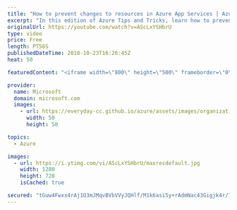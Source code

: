 ```yaml
---
title: "How to prevent changes to resources in Azure App Services | Azure Tips and Tricks"
excerpt: "In this edition of Azure Tips and Tricks, learn how to prevent changes to resources in the Azure App Service. In the Azure App Service, you can easily create locks to prevent other users in your organization from accidentally deleting or modifying your resources.       For more tips and tricks, visit:"
originalUrl: https://youtube.com/watch?v=AScLxYSHbrU
type: video
price: Free
length: PT56S
publishedDateTime: 2018-10-23T16:26:45Z
heat: 50

featuredContent: "<iframe width=\"800\" height=\"500\" frameborder=\"0\" src=\"https://www.youtube.com/embed/AScLxYSHbrU\" allow=\"accelerometer; autoplay; encrypted-media; gyroscope; picture-in-picture\" allowfullscreen></iframe>"

provider:
  name: Microsoft
  domain: microsoft.com
  images:
    - url: https://everyday-cc.github.io/azure/assets/images/organizations/microsoft.com-50x50.jpg
      width: 50
      height: 50

topics:
  - Azure

images:
  - url: https://i.ytimg.com/vi/AScLxYSHbrU/maxresdefault.jpg
    width: 1280
    height: 720
    isCached: true

secured: "tGuw4Fwxx4rAj1O3mJMqvBVbVVyJQHlf/M1k6asi5y+rAdmNac43Gigjk4r/TqAlqGqMAq1sfH95+tlTPklPnYzANHeZt3zWhqJQoMm2Jpx/fys9zzUecGtrAwxMkWY8QoFN85yoSJBYlbBgbfNrmrjN9zITutb3W2PrU+ffCMPt4vdqEk5xgFllPXOebzO9wkT/xzBd3WxhyCB5WMLrJfvUqMlW8ilSGM/sAs5kZdaj4kxX0wAHStG8z6vT0TZ/COkTD5xrtImeYZIarYamakldwN1LoqqlFhc7FCDi0GuC+8HjavzVX7GZluy/JuUahQB2v3/nP+suCZHyt6ilWjYNc0isBapxfXYkpgBibNv1xpEdz1qA7VhGtnbBD3xrS/RlYBU9bsu/WTXjbbKegaF5OSfQ+LaKRtpRhapqxuU=;oPb/21vF8MTdcH2eChUVCw=="
---
```


